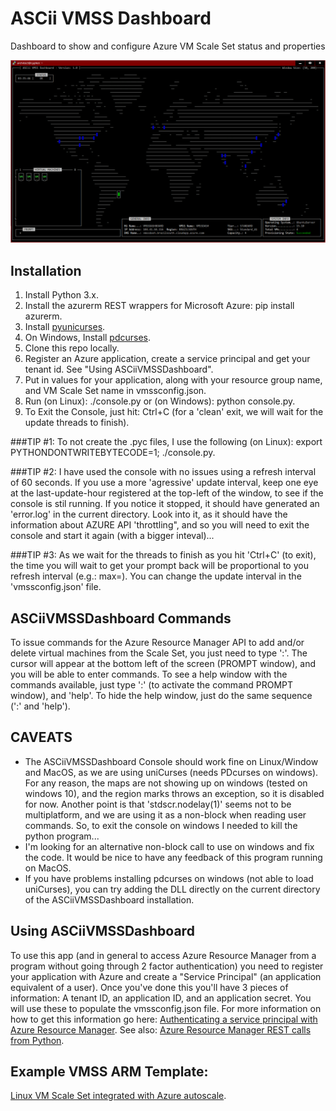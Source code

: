 # ASCii VMSS Dashboard
Dashboard to show and configure Azure VM Scale Set status and properties

![Image of ASCii VMSS Dashboard](https://raw.githubusercontent.com/msleal/msleal.github.com/master/asciivmssdashboard-img.PNG)


## Installation
  1. Install Python 3.x.
  2. Install the azurerm REST wrappers for Microsoft Azure: pip install azurerm.
  3. Install [pyunicurses](https://sourceforge.net/projects/pyunicurses/).
  4. On Windows, Install [pdcurses](http://pdcurses.sourceforge.net/).
  5. Clone this repo locally.
  6. Register an Azure application, create a service principal and get your tenant id. See "Using ASCiiVMSSDashboard".
  7. Put in values for your application, along with your resource group name, and VM Scale Set name in vmssconfig.json.
  8. Run (on Linux): ./console.py or (on Windows): python console.py.
  9. To Exit the Console, just hit: Ctrl+C (for a 'clean' exit, we will wait for the update threads to finish).

###TIP #1: 
To not create the .pyc files, I use the following (on Linux): export PYTHONDONTWRITEBYTECODE=1; ./console.py.

###TIP #2:
I have used the console with no issues using a refresh interval of 60 seconds. If you use a more 'agressive'
update interval, keep one eye at the last-update-hour registered at the top-left of the window, to see if the console 
is stil running.  If you notice it stopped, it should have generated an 'error.log' in the current directory. 
Look into it, as it should have the information about AZURE API 'throttling", and so you will need to exit the console
and start it again (with a bigger inteval)...
 
###TIP #3:
As we wait for the threads to finish as you hit 'Ctrl+C' (to exit), the time you will wait to get your prompt
back will be proportional to you refresh interval (e.g.: max=<INTERVAL>). You can change the update interval in the 
'vmssconfig.json' file.

## ASCiiVMSSDashboard Commands
  To issue commands for the Azure Resource Manager API to add and/or delete virtual machines from the Scale Set,
you just need to type ':'. The cursor will appear at the bottom left of the screen (PROMPT window), and you will
be able to enter commands. To see a help window with the commands available, just type ':' (to activate the command
PROMPT window), and 'help'. To hide the help window, just do the same sequence (':' and 'help').

## CAVEATS
- The ASCiiVMSSDashboard Console should work fine on Linux/Window and MacOS, as we are using uniCurses (needs PDcurses
on windows). For any reason, the maps are not showing up on windows (tested on windows 10), and the region marks
throws an exception, so it is disabled for now. Another point is that 'stdscr.nodelay(1)' seems not to be multiplatform,
and we are using it as a non-block when reading user commands. So, to exit the console on windows I needed to kill
the python program... 
- I'm looking for an alternative non-block call to use on windows and fix the code. It would be nice to have any 
feedback of this program running on MacOS. 
- If you have problems installing pdcurses on windows (not able to load uniCurses), you can try adding the DLL directly
on the current directory of the ASCiiVMSSDashboard installation.

## Using ASCiiVMSSDashboard 
To use this app (and in general to access Azure Resource Manager from a program without going through 2 factor
authentication) you need to register your application with Azure and
create a "Service Principal" (an application equivalent of a
user). Once you've done this you'll have 3 pieces of information: A
tenant ID, an application ID, and an application secret. You will use
these to populate the vmssconfig.json file. For more information on
how to get this information go here: [Authenticating a service
principal with Azure Resource Manager][service-principle]. See also:
[Azure Resource Manager REST calls from Python][python-auth].

## Example VMSS ARM Template:
[Linux VM Scale Set integrated with Azure autoscale][arm-template].

[service-principle]: https://azure.microsoft.com/en-us/documentation/articles/resource-group-authenticate-service-principal/
[python-auth]: https://msftstack.wordpress.com/2016/01/05/azure-resource-manager-authentication-with-python
[arm-template]: https://github.com/Azure/azure-quickstart-templates/tree/master/201-vmss-ubuntu-autoscale
